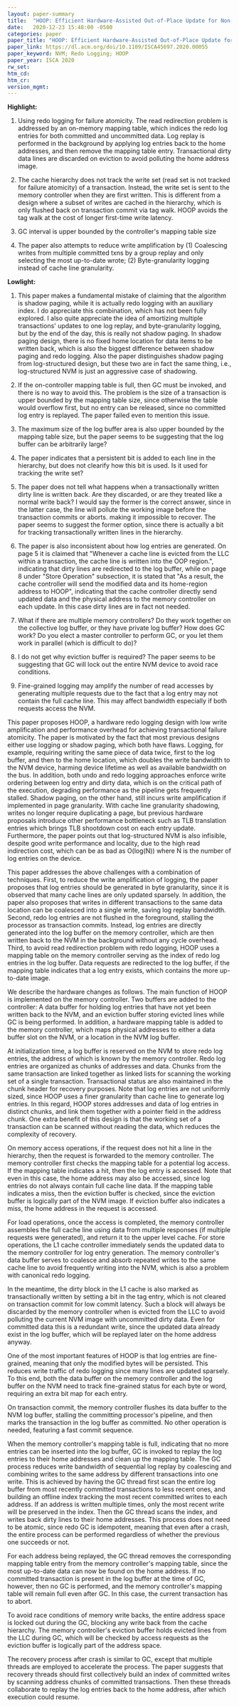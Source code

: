 ```yaml
---
layout: paper-summary
title:  "HOOP: Efficient Hardware-Assisted Out-of-Place Update for Non-Volatile Memory"
date:   2020-12-23 15:48:00 -0500
categories: paper
paper_title: "HOOP: Efficient Hardware-Assisted Out-of-Place Update for Non-Volatile Memory"
paper_link: https://dl.acm.org/doi/10.1109/ISCA45697.2020.00055
paper_keyword: NVM; Redo Logging; HOOP
paper_year: ISCA 2020
rw_set:
htm_cd:
htm_cr:
version_mgmt:
---
```


**Highlight:**

1. Using redo logging for failure atomicity. The read redirection problem is addressed by an on-memory mapping table,
   which indices the redo log entries for both committed and uncommitted data.
   Log replay is performed in the background by applying log entries back to the home addresses, and then remove the
   mapping table entry.
   Transactional dirty data lines are discarded on eviction to avoid polluting the home address image.

2. The cache hierarchy does not track the write set (read set is not tracked for failure atomicity) of a transaction.
   Instead, the write set is sent to the memory controller when they are first written. 
   This is different from a design where a subset of writes are cached in the hierarchy, which is only flushed back
   on transaction commit via tag walk.
   HOOP avoids the tag walk at the cost of longer first-time write latency.

3. GC interval is upper bounded by the controller's mapping table size

4. The paper also attempts to reduce write amplification by (1) Coalescing writes from multiple committed txns by
   a group replay and only selecting the most up-to-date wrote; (2) Byte-granularity logging instead of cache line
   granularity.

**Lowlight:**

1. This paper makes a fundamental mistake of claiming that the algorithm is shadow paging, while it is actually redo 
   logging with an auxiliary index. I do appreciate this combination, which has not been fully explored. I also quite 
   appreciate the idea of amortizing multiple transactions' updates to one log replay, and byte-granularity logging, 
   but by the end of the day, this is really not shadow paging.
   In shadow paging design, there is no fixed home location for data items to be written back, which is also the 
   biggest difference between shadow paging and redo logging.
   Also the paper distinguishes shadow paging from log-structured design, but these two are in fact the same thing,
   i.e., log-structured NVM is just an aggressive case of shadowing.

2. If the on-controller mapping table is full, then GC must be invoked, and there is no way to avoid this.
   The problem is the size of a transaction is upper bounded by the mapping table size, since otherwise the
   table would overflow first, but no entry can be released, since no committed log entry is replayed.
   The paper failed even to mention this issue.

3. The maximum size of the log buffer area is also upper bounded by the mapping table size, but the paper seems
   to be suggesting that the log buffer can be arbitrarily large?

4. The paper indicates that a persistent bit is added to each line in the hierarchy, but does not clearify
   how this bit is used. Is it used for tracking the write set?

5. The paper does not tell what happens when a transactionally written dirty line is written back. Are they discarded,
   or are they treated like a normal write back? I would say the former is the correct answer, since in the latter
   case, the line will pollute the working image before the transaction commits or aborts. making it impossible to
   recover.
   The paper seems to suggest the former option, since there is actually a bit for tracking transactionally written
   lines in the hierarchy.

6. The paper is also inconsistent about how log entries are generated.
   On page 5 it is claimed that "Whenever a cache line is evicted from the LLC within a
   transaction, the cache line is written into the OOP region.", indicating that dirty lines are redirected to the
   log buffer, while on page 8 under "Store Operation" subsection, it is stated that 
   "As a result, the cache controller will send the
    modified data and its home-region address to HOOP", indicating that the cache controller directly send updated
    data and the physical address to the memory controller on each update. In this case dirty lines are in fact
    not needed.

7. What if there are multiple memory controllers? Do they work together on the collective log buffer, or they have
   private log buffer? How does GC work? Do you elect a master controller to perform GC, or you let them work
   in parallel (which is difficult to do)?

8. I do not get why eviction buffer is required? The paper seems to be suggesting that GC will lock out the entire
   NVM device to avoid race conditions. 

9. Fine-grained logging may amplify the number of read accesses by generating multiple requests due to the fact
   that a log entry may not contain the full cache line. This may affect bandwidth especially if both requests
   access the NVM.

This paper proposes HOOP, a hardware redo logging design with low write amplification and performance overhead for
achieving transactional failure atomicity.
The paper is motivated by the fact that most previous designs either use logging or shadow paging, which both have 
flaws. Logging, for example, requiring writing the same piece of data twice, first to the log buffer, and then to
the home location, which doubles the write bandwidth to the NVM device, harming device lifetime as well as available
bandwidth on the bus. In addition, both undo and redo logging approaches enforce write ordering between log entry
and dirty data, which is on the critical path of the execution, degrading performance as the pipeline gets frequently stalled.
Shadow paging, on the other hand, still incurs write amplification if implemented in page granularity. With cache
line granularity shadowing, writes no longer require duplicating a page, but previous hardware proposals introduce
other performance bottleneck such as TLB translation entries which brings TLB shootdown cost on each entry update. 
Furthermore, the paper points out that log-structured NVM is also infisible, despite good write performance and 
locality, due to the high read indirection cost, which can be as bad as O(log(N)) where N is the number of log 
entries on the device.

This paper addresses the above challenges with a combination of techniques. First, to reduce the write amplification
of logging, the paper proposes that log entries should be generated in byte granularity, since it is observed that
many cache lines are only updated sparsely.
In addition, the paper also proposes that writes in different transactions to the same data location can be coalesced 
into a single write, saving log replay bandwidth.
Second, redo log entries are not flushed in the foreground, stalling the processor as transaction commits. Instead,
log entries are directly generated into the log buffer on the memory controller, which are then written back to the 
NVM in the background without any cycle overhead.
Third, to avoid read redirection problem with redo logging, HOOP uses a mapping table on the memory controller serving 
as the index of redo log entries in the log buffer. Data requests are redirected to the log buffer, if the mapping
table indicates that a log entry exists, which contains the more up-to-date image.

We describe the hardware changes as follows. The main function of HOOP is implemented on the memory controller.
Two buffers are added to the controller: A data buffer for holding log entries that have not yet been written back
to the NVM, and an eviction buffer storing evicted lines while GC is being performed. 
In addition, a hardware mapping table is added to the memory controller, which maps physical addresses to either
a data buffer slot on the NVM, or a location in the NVM log buffer.

At initialization time, a log buffer is reserved on the NVM to store redo log entries, the address of which is known
by the memory controller. Redo log entries are organized as chunks of addresses and data. Chunks from the same 
transaction are linked together as linked lists for scanning the working set of a single transaction. Transactional
status are also maintained in the chunk header for recovery purposes.
Note that log entries are not uniformly sized, since HOOP uses a finer granularity than cache line to generate 
log entries. In this regard, HOOP stores addresses and data of log entries in distinct chunks, and link them together
with a pointer field in the address chunk.
One extra benefit of this design is that the working set of a transaction can be scanned without reading the data,
which reduces the complexity of recovery.

On memory access operations, if the request does not hit a line in the hierarchy, then the request is forwarded to
the memory controller. The memory controller first checks the mapping table for a potential log access. If the 
mapping table indicates a hit, then the log entry is accessed. Note that even in this case, the home address may
also be accessed, since log entries do not always contain full cache line data. 
If the mapping table indicates a miss, then the eviction buffer is checked, since the eviction buffer is logically
part of the NVM image. If eviction buffer also indicates a miss, the home address in the request is accessed.

For load operations, once the access is completed, the memory controller assembles the full cache line using data 
from multiple responses (if multiple requests were generated), and return it to the upper level cache.
For store operations, the L1 cache controller immediately sends the updated data to the memory controller for 
log entry generation. 
The memory controller's data buffer serves to coalesce and absorb repeated writes to the same cache line to avoid frequently writing into the NVM, which is also a problem with canonical redo logging.

In the meantime, the dirty block in the L1 cache is also marked as transactionally written by setting a bit in the tag 
entry, which is not cleared on transaction commit for low commit latency. 
Such a block will always be discarded by the memory controller when is evicted from the LLC to avoid polluting the 
current NVM image with uncommitted dirty data. Even for committed data this is a redundant write, since the updated 
data already exist in the log buffer, which will be replayed later on the home address anyway.

One of the most important features of HOOP is that log entries are fine-grained, meaning that only the modified bytes
will be persisted. This reduces write traffic of redo logging since many lines are updated sparsely.
To this end, both the data buffer on the memory controller and the log buffer on the NVM need to track fine-grained
status for each byte or word, requiring an extra bit map for each entry.

On transaction commit, the memory controller flushes its data buffer to the NVM log buffer, stalling the 
committing processor's pipeline, and then marks the transaction in the log buffer as committed. 
No other operation is needed, featuring a fast commit sequence.

When the memory controller's mapping table is full, indicating that no more entries can be inserted into the log
buffer, GC is invoked to replay the log entries to their home addresses and clean up the mapping table.
The GC process reduces write bandwidth of sequential log replay by coalescing and combining writes to the same
address by different transactions into one write. This is achieved by having the GC thread first scan the entire
log buffer from most recently committed transactions to less recent ones, and building an offline index tracking the 
most recent committed writes to each address. If an address is written multiple times, only the most recent write will 
be preserved in the index. 
Then the GC thread scans the index, and writes back dirty lines to their home addresses. This process does not need to 
be atomic, since redo GC is idempotent, meaning that even after a crash, the entire
process can be performed regardless of whether the previous one succeeds or not.

For each address being replayed, the GC thread removes the corresponding mapping table entry from the memory 
controller's mapping table, since the most up-to-date data can now be found on the home address. 
If no committed transaction is present in the log buffer at the time of GC, however, then no GC is performed, and
the memory controller's mapping table will remain full even after GC. In this case, the current transaction has
to abort.

To avoid race conditions of memory write backs, the entire address space is locked out during the GC, blocking any
write back from the cache hierarchy. The memory controller's eviction buffer holds evicted lines from the LLC during 
GC, which will be checked by access requests as the eviction buffer is logically part of the address space.

The recovery process after crash is similar to GC, except that multiple threads are employed to accelerate the
process. The paper suggests that recovery threads should first collectively build an index of committed writes
by scanning address chunks of committed transactions. Then these threads collaborate to replay the log entries
back to the home address, after which execution could resume.
